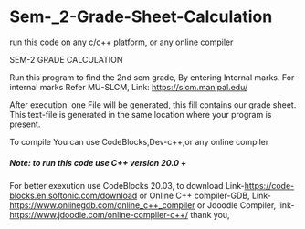 # Sem-_2-Grade-Sheet-Calculation
run this code on any c/c++ platform, or any online compiler

SEM-2 GRADE CALCULATION

Run this program to find the 2nd sem grade, By entering Internal marks.
For internal marks Refer MU-SLCM, Link: https://slcm.manipal.edu/

After execution, one File will be generated, this fill contains our grade sheet.
This text-file is generated in the same location where your program is present.

To compile You can use CodeBlocks,Dev-c++,or any online compiler

##### Note: to run this code use C++ version 20.0 + #####
For better exexution use CodeBlocks 20.03,
to download Link-https://code-blocks.en.softonic.com/download
                  or 
Online C++ compiler-GDB, Link-https://www.onlinegdb.com/online_c++_compiler
                  or
Jdoodle Compiler, link-https://www.jdoodle.com/online-compiler-c++/
thank you,
